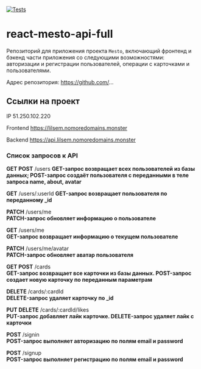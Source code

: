 [![Tests](https://github.com/yandex-praktikum/react-mesto-api-full-gha/actions/workflows/tests.yml/badge.svg)](https://github.com/yandex-praktikum/react-mesto-api-full-gha/actions/workflows/tests.yml)
# react-mesto-api-full
Репозиторий для приложения проекта `Mesto`, включающий фронтенд и бэкенд части приложения со следующими возможностями: авторизации и регистрации пользователей, операции с карточками и пользователями.

Адрес репозитория: https://github.com/...

## Ссылки на проект

IP 51.250.102.220

Frontend https://lilsem.nomoredomains.monster

Backend https://api.lilsem.nomoredomains.monster

### Список запросов к API

**GET POST** /users
**GET-запрос возвращает всех пользователей из базы данных; POST-запрос создаёт пользователя с переданными в теле запроса name, about, avatar**  

**GET** /users/:userId
**GET-запрос возвращает пользователя по переданному _id** 

**PATCH** /users/me  
**PATCH-запрос обновляет информацию о пользователе**  
  
**GET** /users/me  
**GET-запрос возвращает информацию о текущем пользователе**  

**PATCH** /users/me/avatar	 
**PATCH-запрос обновляет аватар пользователя**  

**GET POST** /cards	 
**GET-запрос возвращает все карточки из базы данных. POST-запрос создает новую карточку по переданным параметрам**  

**DELETE** /cards/:cardId  
**DELETE-запрос удаляет карточку по _id**  

**PUT DELETE** /cards/:cardId/likes	 
**PUT-запрос добавляет лайк карточке. DELETE-запрос удаляет лайк с карточки**  

**POST** /signin  
**POST-запрос выполняет авторизацию по полям email и password**  

**POST** /signup  
**POST-запрос выполняет регистрацию по полям email и password**  